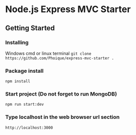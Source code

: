 # Node.js Express MVC Starter
## Getting Started
### Installing
Windows cmd or linux terminal
```git clone https://github.com/Phoique/express-mvc-starter .```
### Package install
`npm install`
### Start project (Do not forget to run MongoDB)
`npm run start:dev` <br>
### Type localhost in the web browser url section
`http://localhost:3000`